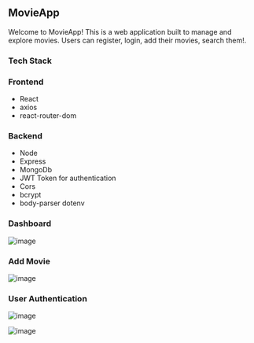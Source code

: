 ## MovieApp

Welcome to MovieApp! This is a web application built to manage and explore movies. Users can register, login, add their movies, search them!.

### Tech Stack
### Frontend
* React
* axios
* react-router-dom

### Backend
* Node
* Express
* MongoDb
* JWT Token for authentication
* Cors
* bcrypt
* body-parser dotenv


### Dashboard

![image](https://github.com/heyvipul/propftx-assign/assets/131906819/a2ee0309-0c0e-4808-8f02-a6a66a46799f)

### Add Movie

![image](https://github.com/heyvipul/propftx-assign/assets/131906819/eea7fe09-3d00-4c5c-a399-37fc0c644f65)

### User Authentication 

![image](https://github.com/heyvipul/propftx-assign/assets/131906819/0a57348c-8012-4f98-b782-2c74060cdf7d)

![image](https://github.com/heyvipul/propftx-assign/assets/131906819/68b37933-4bc7-477b-8b1f-441779fa54fc)



